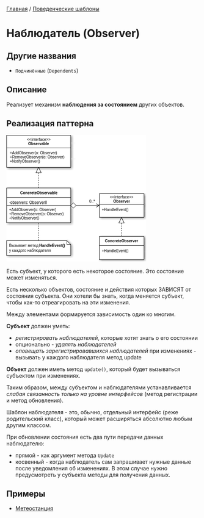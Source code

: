 [Главная](../..) / [Поведенческие шаблоны](..)

# Наблюдатель (Observer)

## Другие названия

* `Подчинённые` (`Dependents`)

## Описание

Реализует механизм **наблюдения за состоянием** других объектов.

## Реализация паттерна

![Схема паттерна Наблюдатель](./scheme/scheme.png)

Есть субъект, у которого есть некоторое состояние. Это состояние может изменяться.

Есть несколько объектов, состояние и действия которых ЗАВИСЯТ от состояния субъекта. Они хотели бы знать, когда меняется субъект, чтобы как-то отреагировать на эти изменения.

Между элементами формируется зависимость один ко многим.

**Субъект** должен уметь:

* *регистрировать наблюдателей*, которые хотят знать о его состоянии
* опционально - *удалять наблюдателей*
* *оповещать зарегистрировавшихся наблюдателей* при изменениях - вызывать у каждого наблюдателя метод update

**Объект** должен иметь метод ```update()```, который будет вызываться субъектом при изменениях.

Таким образом, между субъектом и наблюдателями устанавливается *слабая связанность только на уровне интерфейсов* (метод регистрации и метод обновления).

Шаблон наблюдателя - это, обычно, отдельный интерфейс (реже родительский класс), который может расширяться абсолютно любым другим классом.

При обновлении состояния есть два пути передачи данных наблюдателю:

* прямой - как аргумент метода ```Update```
* косвенный - когда наблюдатель сам запрашивает нужные данные после уведомления об изменениях. В этом случае нужно предусмотреть у субъекта методы для получения данных.

## Примеры

* [Метеостанция](./meteostation)
